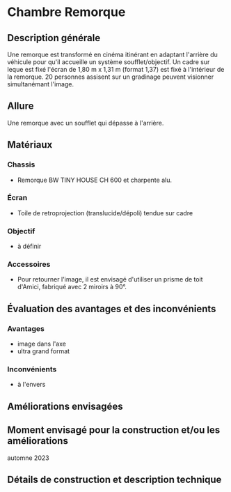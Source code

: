 #  Chambre Remorque

## Description générale
Une remorque est transformé en cinéma itinérant en adaptant l'arrière du véhicule pour qu'il accueille un système soufflet/objectif. Un cadre sur leque est fixé l'écran de 1,80 m x 1,31 m (format 1,37) est fixé à l'intérieur de la remorque. 20 personnes assisent sur un gradinage peuvent visionner simultanémant l'image.

## Allure
Une remorque avec un soufflet qui dépasse à l'arrière.

## Matériaux

### Chassis
- Remorque BW TINY HOUSE CH 600 et charpente alu.

### Écran
- Toile de retroprojection (translucide/dépoli) tendue sur cadre

### Objectif
- à définir

### Accessoires
- Pour retourner l'image, il est envisagé d'utiliser un prisme de toit d'Amici, fabriqué avec 2 miroirs à 90°.

## Évaluation des avantages et des inconvénients

### Avantages
- image dans l'axe
- ultra grand format

### Inconvénients
- à l'envers

## Améliorations envisagées

## Moment envisagé pour la construction et/ou les améliorations
automne 2023

## Détails de construction et description technique

